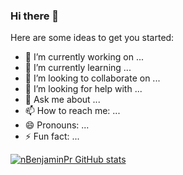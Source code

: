 ### Hi there 👋

Here are some ideas to get you started:

- 🔭 I’m currently working on ...
- 🌱 I’m currently learning ...
- 👯 I’m looking to collaborate on ...
- 🤔 I’m looking for help with ...
- 💬 Ask me about ...
- 📫 How to reach me: ...
- 😄 Pronouns: ...
- ⚡ Fun fact: ...

[![nBenjaminPr GitHub stats](https://github-readme-stats.vercel.app/api?username=nBenjaminPr)](https://github.com/nBenjaminPr/github-readme-stats)
